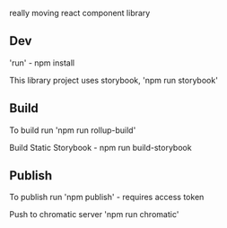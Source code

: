 really moving react component library

## Dev
'run' - npm install

This library project uses storybook, 'npm run storybook'

## Build

To build run 'npm run rollup-build'

Build Static Storybook - npm run build-storybook

## Publish

To publish run 'npm publish' - requires access token

Push to chromatic server 'npm run chromatic'